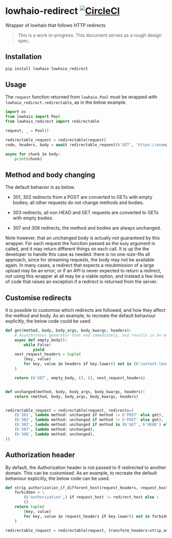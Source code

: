 # lowhaio-redirect [![CircleCI](https://circleci.com/gh/michalc/lowhaio-redirect.svg?style=svg)](https://circleci.com/gh/michalc/lowhaio-redirect)

Wrapper of lowhaio that follows HTTP redirects

> This is a work in-progress. This document serves as a rough design spec.


## Installation

```bash
pip install lowhaio lowhaio_redirect
```


## Usage

The `request` function returned from `lowhaio.Pool` must be wrapped with `lowhaio_redirect.redirectable`, as in the below example.

```python
import os
from lowhaio import Pool
from lowhaio_redirect import redirectable

request, _ = Pool()

redirectable_request = redirectable(request)
code, headers, body = await redirectable_request(b'GET', 'https://example.com/path')

async for chunk in body:
    print(chunk)
```


## Method and body changing

The default behavior is as below.

- 301, 302 redirects from a POST are converted to GETs with empty bodies; all other requests do not change methods and bodies.

- 303 redirects, all non HEAD and GET requests are converted to GETs with empty bodies.

- 307 and 308 redirects, the method and bodies are always unchanged.

Note however, that an unchanged body is actually _not_ guaranteed by this wrapper. For each request the function passed as the `body` argument is called, and it may return different things on each call. It is up the the developer to handle this case as needed: there is no one-size-fits all approach, since for streaming requests, the body may not be available again. In many cases, a redirect that expects a resubmission of a large upload may be an error; or if an API is never expected to return a redirect, _not_ using this wrapper at all may be a viable option, and instead a few lines of code that raises an exception if a redirect is returned from the server.


## Customise redirects

It is possible to customise which redirects are followed, and how they affect the method and body. As an example, to recreate the default behaviour explicitly, the below code could be used.

```python
def get(method, body, body_args, body_kwargs, headers):
    # Asynchronous generator that end immediately, and results in an empty body
    async def empty_body():
        while False:
            yield
    next_request_headers = tuple(
        (key, value)
        for key, value in headers if key.lower() not in (b'content-length', b'transfer-encoding')
    )

    return (b'GET', empty_body, (), (), next_request_headers)


def unchanged(method, body, body_args, body_kwargs, headers):
    return (method, body, body_args, body_kwargs, headers)


redirectable_request = redirectable(request, redirects=(
    (b'301', lambda method: unchanged if method != b'POST' else get),
    (b'302', lambda method: unchanged if method != b'POST' else get),
    (b'303', lambda method: unchanged if method in (b'GET', b'HEAD') else get),
    (b'307', lambda method: unchanged),
    (b'308', lambda method: unchanged),
))
```


## Authorization header

By default, the Authorization header is not passed to if redirected to another domain. This can be customised. As an example, to recreate the default behaviour explicitly, the below code can be used.

```python
def strip_authorization_if_different_host(request_headers, request_host, redirect_host):
    forbidden = \
        (b'authorization',) if request_host != redirect_host else \
        ()
    return tuple(
        (key, value)
        for key, value in request_headers if key.lower() not in forbidden
    )

redirectable_request = redirectable(request, transform_headers=strip_authorization_if_different_host)
```
